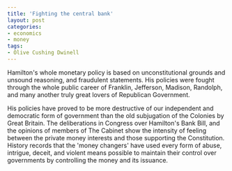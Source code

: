 ```yaml
---
title: 'Fighting the central bank'
layout: post
categories:
- economics
- money
tags:
- Olive Cushing Dwinell
---
```


Hamilton's whole monetary policy is based on unconstitutional grounds and unsound reasoning, and fraudulent statements. His policies were fought through the whole public career of Franklin, Jefferson, Madison, Randolph, and many another truly great lovers of Republican Government.
 
His policies have proved to be more destructive of our independent and democratic form of government than the old subjugation of the Colonies by Great Britain. The deliberations in Congress over Hamilton's Bank Bill, and the opinions of members of The Cabinet show the intensity of feeling between the private money interests and those supporting the Constitution. History records that the 'money changers' have used every form of abuse, intrigue, deceit, and violent means possible to maintain their control over governments by controlling the money and its issuance.
